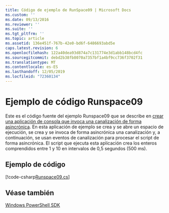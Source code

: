 ```yaml
---
title: Código de ejemplo de RunSpace09 | Microsoft Docs
ms.custom: ''
ms.date: 09/13/2016
ms.reviewer: ''
ms.suite: ''
ms.tgt_pltfrm: ''
ms.topic: article
ms.assetid: 136e451f-767b-42e0-bd6f-6486693abd5e
caps.latest.revision: 6
ms.openlocfilehash: 122a40dea93d874a7c131774e3d1abb148bcd4fc
ms.sourcegitcommit: debd2b38fb8070a7357bf1a4bf9cc736f3702f31
ms.translationtype: MT
ms.contentlocale: es-ES
ms.lasthandoff: 12/05/2019
ms.locfileid: "72360134"
---
```

# <a name="runspace09-code-sample"></a>Ejemplo de código Runspace09

Este es el código fuente del ejemplo Runspace09 que se describe en [crear una aplicación de consola que invoca una canalización de forma asincrónica](https://msdn.microsoft.com/en-us/198c1c94-2a06-457e-93ce-c0d910618e47). En esta aplicación de ejemplo se crea y se abre un espacio de ejecución, se crea y se invoca de forma asincrónica una canalización y, a continuación, se usan eventos de canalización para procesar el script de forma asincrónica. El script que ejecuta esta aplicación crea los enteros comprendidos entre 1 y 10 en intervalos de 0,5 segundos (500 ms).

## <a name="code-sample"></a>Ejemplo de código

[!code-csharp[Runspace09.cs](../../../../powershell-sdk-samples/SDK-2.0/csharp/Runspace09/Runspace09.cs#L11-L113 "Runspace09.cs")]

## <a name="see-also"></a>Véase también

[Windows PowerShell SDK](../windows-powershell-reference.md)
